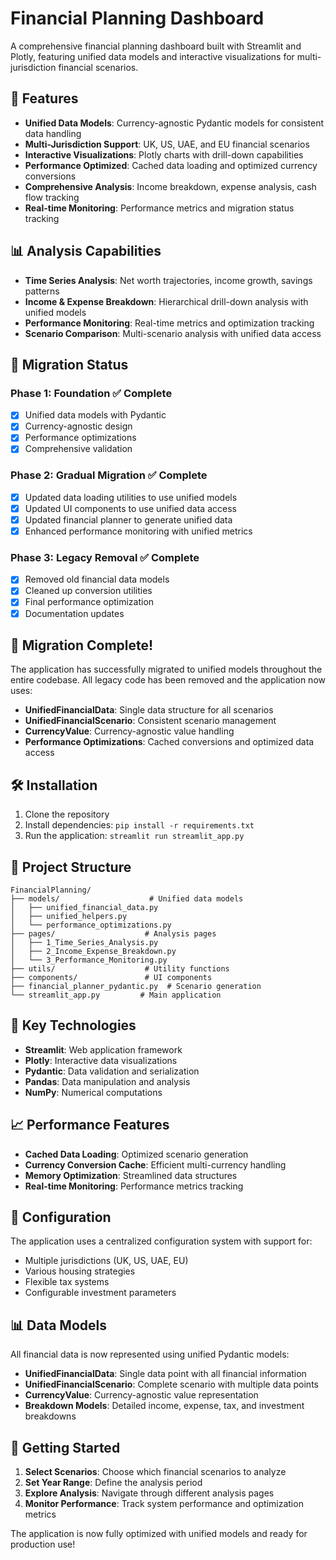 # Financial Planning Dashboard

A comprehensive financial planning dashboard built with Streamlit and Plotly, featuring unified data models and interactive visualizations for multi-jurisdiction financial scenarios.

## 🚀 Features

- **Unified Data Models**: Currency-agnostic Pydantic models for consistent data handling
- **Multi-Jurisdiction Support**: UK, US, UAE, and EU financial scenarios
- **Interactive Visualizations**: Plotly charts with drill-down capabilities
- **Performance Optimized**: Cached data loading and optimized currency conversions
- **Comprehensive Analysis**: Income breakdown, expense analysis, cash flow tracking
- **Real-time Monitoring**: Performance metrics and migration status tracking

## 📊 Analysis Capabilities

- **Time Series Analysis**: Net worth trajectories, income growth, savings patterns
- **Income & Expense Breakdown**: Hierarchical drill-down analysis with unified models
- **Performance Monitoring**: Real-time metrics and optimization tracking
- **Scenario Comparison**: Multi-scenario analysis with unified data access

## 🔄 Migration Status

### Phase 1: Foundation ✅ Complete
- [x] Unified data models with Pydantic
- [x] Currency-agnostic design
- [x] Performance optimizations
- [x] Comprehensive validation

### Phase 2: Gradual Migration ✅ Complete
- [x] Updated data loading utilities to use unified models
- [x] Updated UI components to use unified data access
- [x] Updated financial planner to generate unified data
- [x] Enhanced performance monitoring with unified metrics

### Phase 3: Legacy Removal ✅ Complete
- [x] Removed old financial data models
- [x] Cleaned up conversion utilities
- [x] Final performance optimization
- [x] Documentation updates

## 🎯 Migration Complete!

The application has successfully migrated to unified models throughout the entire codebase. All legacy code has been removed and the application now uses:

- **UnifiedFinancialData**: Single data structure for all scenarios
- **UnifiedFinancialScenario**: Consistent scenario management
- **CurrencyValue**: Currency-agnostic value handling
- **Performance Optimizations**: Cached conversions and optimized data access

## 🛠️ Installation

1. Clone the repository
2. Install dependencies: `pip install -r requirements.txt`
3. Run the application: `streamlit run streamlit_app.py`

## 📁 Project Structure

```
FinancialPlanning/
├── models/                    # Unified data models
│   ├── unified_financial_data.py
│   ├── unified_helpers.py
│   └── performance_optimizations.py
├── pages/                    # Analysis pages
│   ├── 1_Time_Series_Analysis.py
│   ├── 2_Income_Expense_Breakdown.py
│   └── 3_Performance_Monitoring.py
├── utils/                    # Utility functions
├── components/               # UI components
├── financial_planner_pydantic.py  # Scenario generation
└── streamlit_app.py         # Main application
```

## 🎨 Key Technologies

- **Streamlit**: Web application framework
- **Plotly**: Interactive data visualizations
- **Pydantic**: Data validation and serialization
- **Pandas**: Data manipulation and analysis
- **NumPy**: Numerical computations

## 📈 Performance Features

- **Cached Data Loading**: Optimized scenario generation
- **Currency Conversion Cache**: Efficient multi-currency handling
- **Memory Optimization**: Streamlined data structures
- **Real-time Monitoring**: Performance metrics tracking

## 🔧 Configuration

The application uses a centralized configuration system with support for:
- Multiple jurisdictions (UK, US, UAE, EU)
- Various housing strategies
- Flexible tax systems
- Configurable investment parameters

## 📊 Data Models

All financial data is now represented using unified Pydantic models:
- **UnifiedFinancialData**: Single data point with all financial information
- **UnifiedFinancialScenario**: Complete scenario with multiple data points
- **CurrencyValue**: Currency-agnostic value representation
- **Breakdown Models**: Detailed income, expense, tax, and investment breakdowns

## 🚀 Getting Started

1. **Select Scenarios**: Choose which financial scenarios to analyze
2. **Set Year Range**: Define the analysis period
3. **Explore Analysis**: Navigate through different analysis pages
4. **Monitor Performance**: Track system performance and optimization metrics

The application is now fully optimized with unified models and ready for production use! 